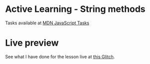 # Active Learning - String methods

Tasks available at [MDN JavaScript Tasks](https://developer.mozilla.org/en-US/docs/Learn/JavaScript/First_steps/Useful_string_methods#active_learning_examples)

# Live preview

See what I have done for the lesson live at [this Glitch](https://titanium-slender-swim.glitch.me/JavaScript/Active%20Learning%20-%20String%20methods/).
